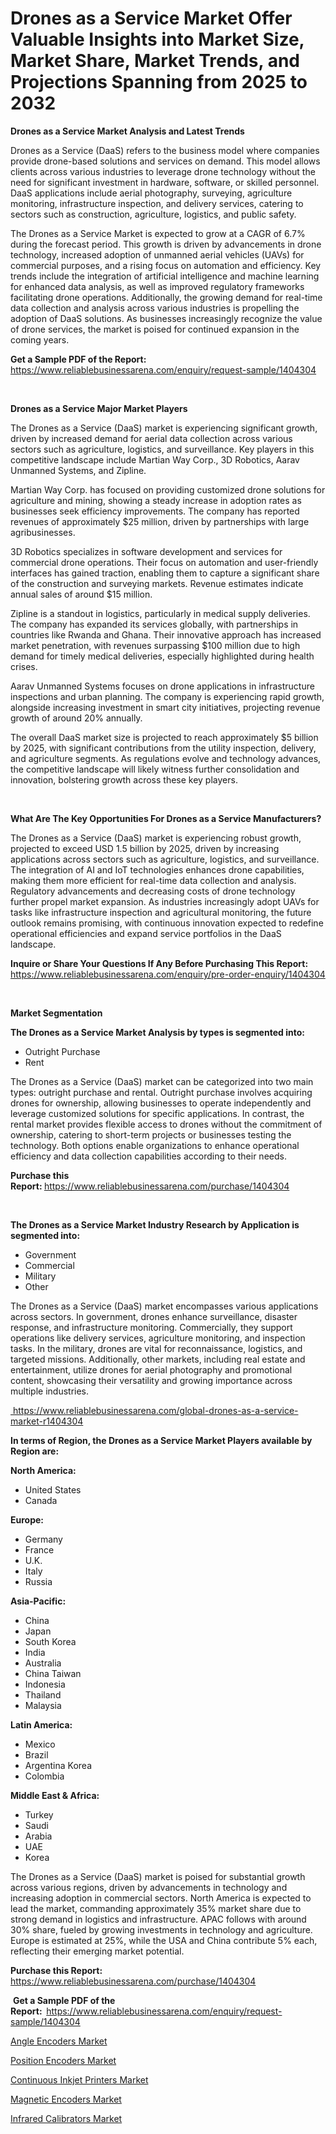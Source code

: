 <p><h1>Drones as a Service Market Offer Valuable Insights into Market Size, Market Share, Market Trends, and Projections Spanning from 2025 to 2032</h1></p><p><strong>Drones as a Service Market Analysis and Latest Trends</strong></p>
<p><p>Drones as a Service (DaaS) refers to the business model where companies provide drone-based solutions and services on demand. This model allows clients across various industries to leverage drone technology without the need for significant investment in hardware, software, or skilled personnel. DaaS applications include aerial photography, surveying, agriculture monitoring, infrastructure inspection, and delivery services, catering to sectors such as construction, agriculture, logistics, and public safety.</p><p>The Drones as a Service Market is expected to grow at a CAGR of 6.7% during the forecast period. This growth is driven by advancements in drone technology, increased adoption of unmanned aerial vehicles (UAVs) for commercial purposes, and a rising focus on automation and efficiency. Key trends include the integration of artificial intelligence and machine learning for enhanced data analysis, as well as improved regulatory frameworks facilitating drone operations. Additionally, the growing demand for real-time data collection and analysis across various industries is propelling the adoption of DaaS solutions. As businesses increasingly recognize the value of drone services, the market is poised for continued expansion in the coming years.</p></p>
<p><strong>Get a Sample PDF of the Report:&nbsp;</strong> <a href="https://www.reliablebusinessarena.com/enquiry/request-sample/1404304?utm_campaign=3346&utm_medium=2&utm_source=Github&utm_content=ia&utm_term=28032025&utm_id=drones-as-a-service">https://www.reliablebusinessarena.com/enquiry/request-sample/1404304</a></p>
<p>&nbsp;</p>
<p><strong>Drones as a Service Major Market Players</strong></p>
<p><p>The Drones as a Service (DaaS) market is experiencing significant growth, driven by increased demand for aerial data collection across various sectors such as agriculture, logistics, and surveillance. Key players in this competitive landscape include Martian Way Corp., 3D Robotics, Aarav Unmanned Systems, and Zipline.</p><p>Martian Way Corp. has focused on providing customized drone solutions for agriculture and mining, showing a steady increase in adoption rates as businesses seek efficiency improvements. The company has reported revenues of approximately $25 million, driven by partnerships with large agribusinesses.</p><p>3D Robotics specializes in software development and services for commercial drone operations. Their focus on automation and user-friendly interfaces has gained traction, enabling them to capture a significant share of the construction and surveying markets. Revenue estimates indicate annual sales of around $15 million.</p><p>Zipline is a standout in logistics, particularly in medical supply deliveries. The company has expanded its services globally, with partnerships in countries like Rwanda and Ghana. Their innovative approach has increased market penetration, with revenues surpassing $100 million due to high demand for timely medical deliveries, especially highlighted during health crises.</p><p>Aarav Unmanned Systems focuses on drone applications in infrastructure inspections and urban planning. The company is experiencing rapid growth, alongside increasing investment in smart city initiatives, projecting revenue growth of around 20% annually.</p><p>The overall DaaS market size is projected to reach approximately $5 billion by 2025, with significant contributions from the utility inspection, delivery, and agriculture segments. As regulations evolve and technology advances, the competitive landscape will likely witness further consolidation and innovation, bolstering growth across these key players.</p></p>
<p>&nbsp;</p>
<p><strong>What Are The Key Opportunities For Drones as a Service Manufacturers?</strong></p>
<p><p>The Drones as a Service (DaaS) market is experiencing robust growth, projected to exceed USD 1.5 billion by 2025, driven by increasing applications across sectors such as agriculture, logistics, and surveillance. The integration of AI and IoT technologies enhances drone capabilities, making them more efficient for real-time data collection and analysis. Regulatory advancements and decreasing costs of drone technology further propel market expansion. As industries increasingly adopt UAVs for tasks like infrastructure inspection and agricultural monitoring, the future outlook remains promising, with continuous innovation expected to redefine operational efficiencies and expand service portfolios in the DaaS landscape.</p></p>
<p><strong>Inquire or Share Your Questions If Any Before Purchasing This Report:</strong> <a href="https://www.reliablebusinessarena.com/enquiry/pre-order-enquiry/1404304?utm_campaign=3346&utm_medium=2&utm_source=Github&utm_content=ia&utm_term=28032025&utm_id=drones-as-a-service">https://www.reliablebusinessarena.com/enquiry/pre-order-enquiry/1404304</a></p>
<p>&nbsp;</p>
<p><strong>Market Segmentation</strong></p>
<p><strong>The Drones as a Service Market Analysis by types is segmented into:</strong></p>
<p><ul><li>Outright Purchase</li><li>Rent</li></ul></p>
<p><p>The Drones as a Service (DaaS) market can be categorized into two main types: outright purchase and rental. Outright purchase involves acquiring drones for ownership, allowing businesses to operate independently and leverage customized solutions for specific applications. In contrast, the rental market provides flexible access to drones without the commitment of ownership, catering to short-term projects or businesses testing the technology. Both options enable organizations to enhance operational efficiency and data collection capabilities according to their needs.</p></p>
<p><strong>Purchase this Report:&nbsp;</strong><a href="https://www.reliablebusinessarena.com/purchase/1404304?utm_campaign=3346&utm_medium=2&utm_source=Github&utm_content=ia&utm_term=28032025&utm_id=drones-as-a-service">https://www.reliablebusinessarena.com/purchase/1404304</a></p>
<p>&nbsp;</p>
<p><strong>The Drones as a Service Market Industry Research by Application is segmented into:</strong></p>
<p><ul><li>Government</li><li>Commercial</li><li>Military</li><li>Other</li></ul></p>
<p><p>The Drones as a Service (DaaS) market encompasses various applications across sectors. In government, drones enhance surveillance, disaster response, and infrastructure monitoring. Commercially, they support operations like delivery services, agriculture monitoring, and inspection tasks. In the military, drones are vital for reconnaissance, logistics, and targeted missions. Additionally, other markets, including real estate and entertainment, utilize drones for aerial photography and promotional content, showcasing their versatility and growing importance across multiple industries.</p></p>
<p><a href="https://www.reliablebusinessarena.com/global-drones-as-a-service-market-r1404304?utm_campaign=3346&utm_medium=2&utm_source=Github&utm_content=ia&utm_term=28032025&utm_id=drones-as-a-service">&nbsp;https://www.reliablebusinessarena.com/global-drones-as-a-service-market-r1404304</a></p>
<p><strong>In terms of Region, the Drones as a Service Market Players available by Region are:</strong></p>
<p>
    <p> <strong> North America: </strong>
        <ul>
            <li>United States</li>
            <li>Canada</li>
        </ul>
        </p> 
    <p> <strong> Europe: </strong>
        <ul>
            <li>Germany</li>
            <li>France</li>
            <li>U.K.</li>
            <li>Italy</li>
            <li>Russia</li>
        </ul>
        </p> 
    <p> <strong> Asia-Pacific: </strong>
        <ul>
            <li>China</li>
            <li>Japan</li>
            <li>South Korea</li>
            <li>India</li>
            <li>Australia</li>
            <li>China Taiwan</li>
            <li>Indonesia</li>
            <li>Thailand</li>
            <li>Malaysia</li>
        </ul>
        </p> 
    <p> <strong> Latin America: </strong>
        <ul>
            <li>Mexico</li>
            <li>Brazil</li>
            <li>Argentina Korea</li>
            <li>Colombia</li>
        </ul>
        </p> 
    <p> <strong> Middle East & Africa: </strong>
        <ul>
            <li>Turkey</li>
            <li>Saudi</li>
            <li>Arabia</li>
            <li>UAE</li>
            <li>Korea</li>
        </ul>
    </p>
    </p>
<p><p>The Drones as a Service (DaaS) market is poised for substantial growth across various regions, driven by advancements in technology and increasing adoption in commercial sectors. North America is expected to lead the market, commanding approximately 35% market share due to strong demand in logistics and infrastructure. APAC follows with around 30% share, fueled by growing investments in technology and agriculture. Europe is estimated at 25%, while the USA and China contribute 5% each, reflecting their emerging market potential.</p></p>
<p><strong>Purchase this Report: </strong><a href="https://www.reliablebusinessarena.com/purchase/1404304?utm_campaign=3346&utm_medium=2&utm_source=Github&utm_content=ia&utm_term=28032025&utm_id=drones-as-a-service">https://www.reliablebusinessarena.com/purchase/1404304</a></p>
<p>&nbsp;<strong>Get a Sample PDF of the Report:&nbsp;&nbsp;</strong><a href="https://www.reliablebusinessarena.com/enquiry/request-sample/1404304?utm_campaign=3346&utm_medium=2&utm_source=Github&utm_content=ia&utm_term=28032025&utm_id=drones-as-a-service">https://www.reliablebusinessarena.com/enquiry/request-sample/1404304</a></p>
<p><strong></strong></p>
<p><p><a href="https://www.linkedin.com/pulse/angle-encoders-market-revenue-growth-forecast-12-cagr-y2vlc?utm_campaign=3346&utm_medium=2&utm_source=Github&utm_content=ia&utm_term=28032025&utm_id=drones-as-a-service">Angle Encoders Market</a></p><p><a href="https://www.linkedin.com/pulse/position-encoders-market-report-anticipated-cagr-67-comprehensive-qubqc?utm_campaign=3346&utm_medium=2&utm_source=Github&utm_content=ia&utm_term=28032025&utm_id=drones-as-a-service">Position Encoders Market</a></p><p><a href="https://www.linkedin.com/pulse/growth-revenue-projections-continuous-inkjet-printers-market-ecuof?utm_campaign=3346&utm_medium=2&utm_source=Github&utm_content=ia&utm_term=28032025&utm_id=drones-as-a-service">Continuous Inkjet Printers Market</a></p><p><a href="https://www.linkedin.com/pulse/current-evaluation-future-growth-potential-magnetic-encoders-u1zpc?utm_campaign=3346&utm_medium=2&utm_source=Github&utm_content=ia&utm_term=28032025&utm_id=drones-as-a-service">Magnetic Encoders Market</a></p><p><a href="https://www.linkedin.com/pulse/navigating-global-infrared-calibrators-market-from-trends-strategy-0ap2c?utm_campaign=3346&utm_medium=2&utm_source=Github&utm_content=ia&utm_term=28032025&utm_id=drones-as-a-service">Infrared Calibrators Market</a></p></p>